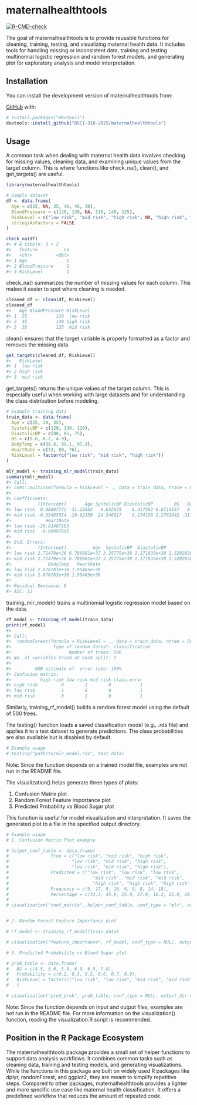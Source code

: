 
<!-- README.md is generated from README.Rmd. Please edit that file -->

# maternalhealthtools

<!-- badges: start -->
[![R-CMD-check](https://github.com/DSCI-310-2025/maternalhealthtools/actions/workflows/R-CMD-check.yaml/badge.svg)](https://github.com/DSCI-310-2025/maternalhealthtools/actions/workflows/R-CMD-check.yaml)
<!-- badges: end -->

The goal of maternalhealthtools is to provide reusable functions for
cleaning, training, testing, and visualizing maternal health data. It
includes tools for handling missing or inconsistent data, training and
testing multinomial logistic regression and random forest models, and
generating plot for exploratory analysis and model interpretation.

## Installation

You can install the development version of maternalhealthtools from:

[GitHub](https://github.com/DSCI-310-2025/maternalhealthtools.git) with:

``` r
# install.packages("devtools")
devtools::install_github("DSCI-310-2025/maternalhealthtools")
```

## Usage

A common task when dealing with maternal health data involves checking
for missing values, cleaning data, and examining unique values from the
target column. This is where functions like check_na(), clean(), and
get_targets() are useful.

``` r
library(maternalhealthtools)

# Sample dataset
df <- data.frame(
  Age = c(25, NA, 35, 40, 45, 30),
  BloodPressure = c(120, 130, NA, 110, 140, 125),
  RiskLevel = c("low risk", "mid risk", "high risk", NA, "high risk", "mid risk"),
  stringsAsFactors = FALSE
)

check_na(df)
#> # A tibble: 3 × 2
#>   feature          na
#>   <chr>         <dbl>
#> 1 Age               1
#> 2 BloodPressure     1
#> 3 RiskLevel         1
```

check_na() summarizes the number of missing values for each column. This
makes it easier to spot where cleaning is needed.

``` r
cleaned_df <- clean(df, RiskLevel)
cleaned_df
#>   Age BloodPressure RiskLevel
#> 1  25           120  low risk
#> 2  45           140 high risk
#> 3  30           125  mid risk
```

clean() ensures that the target variable is properly formatted as a
factor and removes the missing data.

``` r
get_targets(cleaned_df, RiskLevel)
#>   RiskLevel
#> 1  low risk
#> 2 high risk
#> 3  mid risk
```

get_targets() returns the unique values of the target column. This is
especially useful when working with large datasets and for understanding
the class distribution before modeling.

``` r
# Example training data
train_data <- data.frame(
  Age = c(25, 30, 35),
  SystolicBP = c(120, 130, 110),
  DiastolicBP = c(80, 85, 75),
  BS = c(5.6, 6.2, 4.9),
  BodyTemp = c(98.6, 99.1, 97.9),
  HeartRate = c(72, 80, 76),
  RiskLevel = factor(c("low risk", "mid risk", "high risk"))
)

mlr_model <- training_mlr_model(train_data)
summary(mlr_model)
#> Call:
#> nnet::multinom(formula = RiskLevel ~ ., data = train_data, trace = FALSE)
#> 
#> Coefficients:
#>          (Intercept)       Age SystolicBP DiastolicBP        BS   BodyTemp
#> low risk  0.08007772 -31.23502   9.632075    6.417592 0.6714557   8.340112
#> mid risk -0.35495554 -10.62350  24.546617    5.174198 2.2761942 -31.170615
#>             HeartRate
#> low risk -20.81487193
#> mid risk  -0.09997695
#> 
#> Std. Errors:
#>          (Intercept)          Age  SystolicBP  DiastolicBP           BS
#> low risk 2.71479e+36 6.786981e+37 3.25775e+38 2.171833e+38 1.520283e+37
#> mid risk 2.71479e+36 6.786981e+37 3.25775e+38 2.171833e+38 1.520283e+37
#>              BodyTemp   HeartRate
#> low risk 2.676783e+38 1.95465e+38
#> mid risk 2.676783e+38 1.95465e+38
#> 
#> Residual Deviance: 0 
#> AIC: 12
```

training_mlr_model() trains a multinomial logistic regression model
based on the data.

``` r
rf_model <- training_rf_model(train_data)
print(rf_model)
#> 
#> Call:
#>  randomForest(formula = RiskLevel ~ ., data = train_data, ntree = 500,      importance = TRUE) 
#>                Type of random forest: classification
#>                      Number of trees: 500
#> No. of variables tried at each split: 2
#> 
#>         OOB estimate of  error rate: 100%
#> Confusion matrix:
#>           high risk low risk mid risk class.error
#> high risk         0        1        0           1
#> low risk          1        0        0           1
#> mid risk          0        1        0           1
```

Similarly, training_rf_model() builds a random forest model using the
default of 500 trees.

The testing() function loads a saved classification model (e.g., .rds
file) and applies it to a test dataset to generate predictions. The
class probabilities are also available but is disabled by default.

``` r
# Example usage
# testing("path/to/mlr_model.rds", test_data)
```

Note: Since the function depends on a trained model file, examples are
not run in the README file.

The visualization() helps generate three types of plots:

1.  Confusion Matrix plot
2.  Random Forest Feature Importance plot
3.  Predicted Probability vs Blood Sugar plot

This function is useful for model visualization and interpretation. It
saves the generated plot to a file in the specified output directory.

``` r
# Example usage
# 1. Confusion Matrix Plot example

# helper_conf_table <- data.frame(
#                True = c("low risk", "mid risk", "high risk",
#                        "low risk", "mid risk", "high risk",
#                        "low risk", "mid risk", "high risk"),
#                Predicted = c("low risk", "low risk", "low risk",
#                                "mid risk", "mid risk", "mid risk",
#                                "high risk", "high risk", "high risk"),
#                Frequency = c(9, 17, 9, 10, 6, 9, 8, 14, 18),
#                Percentage = c(33.3, 45.9, 25.0, 37.0, 16.2, 25.0, 29.6, 37.8, 50.0))
#                
# visualization("conf_matrix", helper_conf_table, conf_type = "mlr", output_dir = "outputs")


# 2. Random Forest Feature Importance plot

# rf_model <- training_rf_model(train_data)

# visualization("feature_importance", rf_model, conf_type = NULL, output_dir = "outputs")

# 3. Predicted Probability vs Blood Sugar plot

# prob_table <- data.frame(
#   BS = c(4.5, 5.0, 5.5, 6.0, 6.5, 7.0),
#   Probability = c(0.2, 0.3, 0.5, 0.6, 0.7, 0.9),
#   RiskLevel = factor(c("low risk", "low risk", "mid risk", "mid risk", "high risk", "high risk"))
#   )

# visualization("pred_prob", prob_table, conf_type = NULL, output_dir = "outputs")
```

Note: Since the function depends on input and output files, examples are
not run in the README file. For more information on the visualization()
function, reading the visualization.R script is recommended.

## Position in the R Package Ecosystem

The maternalhealthtools package provides a small set of helper functions
to support data analysis workflows. It combines common tasks such as
cleaning data, training and testing models, and generating
visualizations. While the functions in this package are built on widely
used R packages like dplyr, randomForest, and ggplot2, they are meant to
simplify repetitive steps. Compared to other packages,
maternalhealthtools provides a lighter and more specific use case like
maternal health classification. It offers a predefined workflow that
reduces the amount of repeated code.
